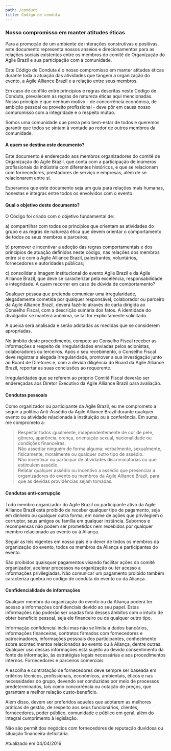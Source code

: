 ```yaml
---
path: /conduct
title: Codigo de conduta
---
```


### Nosso compromisso em manter atitudes éticas
Para a promoção de um ambiente de interações construtivas e positivas, este documento representa nossos anseios e direcionamentos para as relações sociais existentes entre os membros do comitê de Organização do Agile Brazil e sua participação com a comunidade.

Este Código de Conduta é o nosso compromisso em manter atitudes éticas durante toda a atuação das atividades que tangem a organização do evento, a Agile Alliance Brazil e a relação entre seus membros.

Em caso de conflito entre princípios e regras descritas neste Código de Conduta, prevalecem as regras de natureza éticas aqui mencionadas. Nosso princípio é que nenhum motivo - de concorrência econômica, de ambição pessoal ou proveito profissional - deve pôr em causa nosso compromisso com a integridade e o respeito mútuo.

Somos uma comunidade que preza pelo bem-estar de todos e queremos garantir que todos se sintam à vontade ao redor de outros membros da comunidade.


#### A quem se destina este documento?

Este documento é endereçado aos membros organizadores do comitê de Organização do Agile Brazil, que conta com a participação de inúmeros profissionais da indústria com diferentes históricos, e que se relacionam com fornecedores, prestadores de serviço e  empresas, além de se relacionarem entre si.

Esperamos que este documento seja um guia para relações mais humanas, honestas e íntegras entre todos os envolvidos com o evento.

#### Qual o objetivo deste documento?

O Código foi criado com o objetivo fundamental de:

a) compartilhar com todos os princípios que orientam as atividades do grupo e as regras de natureza ética que devem orientar o comportamento de todos os seus membros e parceiros;

b) promover e incentivar a adoção das regras comportamentais e dos princípios de atuação definidos neste código, nas relações dos membros entre si e com a Agile Alliance Brazil, palestrantes, voluntários, fornecedores e autoridades públicas;

c) consolidar a imagem institucional do evento Agile Brazil e da Agile Alliance Brazil, que deve se caracterizar pela excelência, responsabilidade e integridade.
A quem recorrer em caso de dúvida de comportamento?

Qualquer pessoa que pretenda comunicar uma irregularidade, alegadamente cometida por qualquer responsável, colaborador ou parceiro da Agile Alliance Brazil, deverá fazê-lo através de carta dirigida ao Conselho Fiscal, com a descrição sumária dos fatos. A identidade do divulgador se manterá anônima, se tal for explicitamente solicitado.

A queixa será analisada e serão adotadas as medidas que se considerem apropriadas.

No âmbito deste procedimento, compete ao Conselho Fiscal receber as informações a respeito de irregularidades enviadas pelos acionistas, colaboradores ou terceiros. Após o seu recebimento, o Conselho Fiscal deve registrar a alegada irregularidade, promover a sua investigação junto ao Board de Diretores e, com a devida diligência do Board da Agile Alliance Brazil, reportar as suas conclusões ao requerente.

Irregularidades que se referem ao próprio Comitê Fiscal deverão ser endereçadas aos Diretor Executivo da Agile Alliance Brazil para avaliação.

#### Condutas pessoais

Como organizador ou participante da Agile Brazil, eu me comprometo a seguir a política Anti-Assédio da Agile Alliance Brazil durante qualquer evento ou atividade relacionada à instituição ou à conferência. Em suma, me comprometo a:

>Respeitar todos igualmente, independentemente de cor de pele, gênero, aparência, crença, orientação sexual, nacionalidade ou condições financeiras.  
Não assediar ninguém de forma alguma: verbalmente, sexualmente, fisicamente, moralmente ou qualquer outro tipo de assédio.  
Não incentivar ou participar de atividades discriminatórias ou que estimulem assédio.  
Relatar qualquer assédio ou incentivo a assédio que presenciar a organizadores do evento ou membros da Agile Alliance Brazil, para que as devidas providências sejam tomadas.  

#### Condutas anti-corrupção

Todo membro organizador do Agile Brazil ou participante ativo da Agile Alliance Brazil está proibido de receber qualquer tipo de pagamento, seja em dinheiro ou qualquer outra forma, em nome de ações que privilegiem o corruptor, seus amigos ou família em qualquer instância. Subornos e recompensas não podem ser prometidos nem recebidos por qualquer membro relacionado ao evento ou à Aliança.

Seguir as leis vigentes em nosso país é o dever de todos os membros da organização do evento, todos os membros da Aliança e participantes do evento.

São proibidos quaisquer pagamentos visando facilitar ações do comitê organizador, acelerar processos na organização ou ter acesso a informações privilegiadas. Não comunicar um pagamento proibido também caracteriza quebra no código de conduta do evento ou da Aliança.

#### Confidencialidade de informações

Qualquer membro da organização do evento ou da Aliança poderá ter acesso a informações confidenciais devido ao seu papel. Estas informações não poderão ser usadas fora desses âmbitos com o intuito de obter benefício pessoal, seja ele financeiro ou de qualquer outro tipo.

Informação confidencial inclui mas não se limita a dados bancários, informações financeiras, contratos firmados com fornecedores e patrocinadores, informações pessoais dos participantes, conhecimento sobre acontecimentos relacionados ao evento ou à Aliança, dentre outras. Qualquer uso dessas informações está sujeito ao devido consentimento da fonte da informação, às estratégias legais necessárias e aos procedimentos internos.
Fornecedores e parceiros comerciais

A escolha e contratação de fornecedores deve sempre ser baseada em critérios técnicos, profissionais, econômicos, ambientais, éticos e nas necessidades do grupo, devendo ser conduzidas por meio de processos predeterminados, tais como concorrência ou cotação de preços, que garantam a melhor relação custo-benefício.

Além disso, devem ser preferidos aqueles que adotarem as melhores práticas de gestão, de respeito aos seus funcionários, clientes, fornecedores, poder público, comunidade e público em geral, além do integral cumprimento à legislação.

Não são permitidos negócios com fornecedores de reputação duvidosa ou situação financeira deficitária.

Atualizado em 04/04/2016
